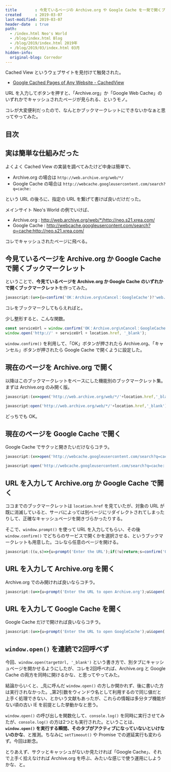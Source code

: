 ```yaml
---
title        : 今見ているページの Archive.org や Google Cache を一発で開くブックマークレット
created      : 2019-03-07
last-modified: 2019-03-07
header-date  : true
path:
  - /index.html Neo's World
  - /blog/index.html Blog
  - /blog/2019/index.html 2019年
  - /blog/2019/03/index.html 03月
hidden-info:
  original-blog: Corredor
---
```


Cached View というウェブサイトを見付けて触発された。

- [Google Cached Pages of Any Website - CachedView](http://cachedview.com/)

URL を入力してボタンを押すと、「Archive.org」か「Google Web Cache」のいずれかでキャッシュされたページが見られる、というモノ。

コレが大変便利だったので、なんとかブックマークレットにできないかなぁと思ってやってみた。

## 目次

## 実は簡単な仕組みだった

よくよく Cached View の実装を調べてみたけど中身は簡単で、

- Archive.org の場合は `http://web.archive.org/web/*/`
- Google Cache の場合は `http://webcache.googleusercontent.com/search?q=cache:`

という URL の後ろに、指定の URL を繋げて書けば良いだけだった。

メインサイト Neo's World の例でいけば、

- Archive.org : <http://web.archive.org/web/*/http://neo.s21.xrea.com/>
- Google Cache : <http://webcache.googleusercontent.com/search?q=cache:http://neo.s21.xrea.com/>

コレでキャッシュされたページに飛べる。

## 今見ているページを Archive.org か Google Cache で開くブックマークレット

ということで、**今見ているページを Archive.org か Google Cache のいずれかで開くブックマークレット**を作ってみた。

```javascript
javascript:(u=>{u=confirm('OK：Archive.org\nCancel：GoogleCache')?'web.archive.org/web/*/':'webcache.googleusercontent.com/search?q=cache:';open('http://'+u+location.href,'_blank')})();
```

コレをブックマークしてもらえればと。

少し整形すると、こんな関数。

```javascript
const serviceUrl = window.confirm('OK：Archive.org\nCancel：GoogleCache') ? 'web.archive.org/web/*/' : 'webcache.googleusercontent.com/search?q=cache:';
window.open('http://' + serviceUrl + location.href, '_blank');
```

`window.confirm()` を利用して、「OK」ボタンが押されたら Archive.org、「キャンセル」ボタンが押されたら Google Cache で開くように設定した。

## 現在のページを Archive.org で開く

以降はこのブックマークレットをベースにした機能別のブックマークレット集。まずは Archive.org のみ開く版。

```javascript
javascript:(x=>open('http://web.archive.org/web/*/'+location.href,'_blank'))();

javascript:open('http://web.archive.org/web/*/'+location.href,'_blank');
```

どっちでも OK。

## 現在のページを Google Cache で開く

Google Cache でサクッと開きたいだけならコチラ。

```javascript
javascript:(x=>open('http://webcache.googleusercontent.com/search?q=cache:'+location.href,'_blank'))();

javascript:open('http://webcache.googleusercontent.com/search?q=cache:'+location.href,'_blank');
```

## URL を入力して Archive.org か Google Cache で開く

ココまでのブックマークレットは `location.href` を見ていたが、対象の URL が既に消滅していると、サーバによっては別ページにリダイレクトされてしまったりして、正確なキャッシュページを開きづらかったりする。

そこで、`window.prompt()` を使って URL を入力してもらい、その後 `window.confirm()` でどちらのサービスで開くかを選択させる、というブックマークレットも用意した。コレなら任意のページを開ける。

```javascript
javascript:((u,s)=>{u=prompt('Enter the URL');if(!u)return;s=confirm('OK：Archive.org\nCancel：GoogleCache')?'web.archive.org/web/*/':'webcache.googleusercontent.com/search?q=cache:';open('http://'+s+u,'_blank')})();
```

## URL を入力して Archive.org を開く

Archive.org でのみ開ければ良いならコチラ。

```javascript
javascript:(u=>{u=prompt('Enter the URL to open Archive.org');u&&open('http://web.archive.org/web/*/'+u,'_blank')})();
```

## URL を入力して Google Cache を開く

Google Cache だけで開ければ良いならコチラ。

```javascript
javascript:(u=>{u=prompt('Enter the URL to open GoogleCache');u&&open('http://webcache.googleusercontent.com/search?q=cache:'+u,'_blank')})();
```

## `window.open()` を連続で2回呼べず

今回、`window.open(targetUrl, '_blank')` という書き方で、別タブにキャッシュページを開かせるようにしたが、コレを2回呼べれば、Archive.org と Google Cache の両方を同時に開けるかな、と思ってやってみた。

結論からいくと、_先に呼んだ `window.open()` の方しか開かれず、後に書いた方は実行されなかった。_第2引数をウィンドウ名として利用するので同じ値だと上手く処理できない、とかいう文献もあったが、これらの情報は多分タブ機能がない頃の古い IE を前提とした挙動かなと思う。

`window.open()` の呼び出しを関数化して、`console.log()` を同時に実行させてみたが、`console.log()` の方は2つとも実行された。ということは、**`window.open()` を実行する瞬間、そのタブがアクティブになっていないといけないのかな**、と推測。ちなみに `setTimeout()` や Promise での遅延実行も変わらず。今回は断念。

とりあえず、サクッとキャッシュがないか見たければ「Google Cache」、それで上手く拾えなければ Archive.org を呼ぶ、みたいな感じで使う運用にしようかな、と。
